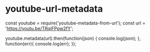 # youtube-url-metadata
const youtube = require('youtube-metadata-from-url');
const url = 'https://youtu.be/TRqiFPpw2fY';

youtube.metadata(url).then(function(json) {
    console.log(json);
}, function(err){
    console.log(err);
});
